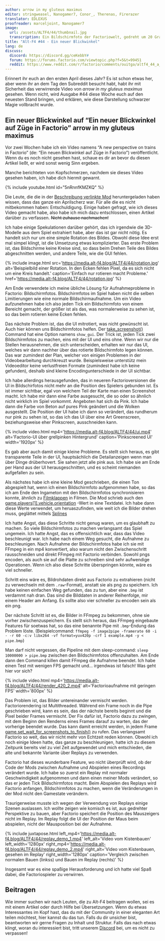 ```yaml
---
author: arrow in my gluteus maximus
editor: stringweasel, Nanogamer7, Conor_, Therenas, Firerazer
translator: EDLEXUS
proofreader: marceljoint, Nanogamer7
image:
  url: /assets/ALTF4/44/thumbnail.jpg
  transcription: Ein Bildschirmfoto der Factoriowelt, gedreht um 20 Grad
title: "Alt-F4 #44 - Ein neuer Blickwinkel"
lang: de
discuss:
  discord: https://discord.gg/ceKebbY#
  forum: https://forums.factorio.com/viewtopic.php?f=5&t=99451
  reddit: https://www.reddit.com/r/factorio/comments/ouitga/altf4_44_a_new_perspective/
---
```


Erinnert ihr euch an den ersten April dieses Jahr? Es ist schon etwas her, aber wenn ihr an dem Tag den Subreddit besucht habt, habt ihr mit Sicherheit das verwirrende Video von *arrow in my gluteus maximus* gesehen. Wenn nicht, wird Ausgabe #44 diese Woche euch auf den neuesten Stand bringen, und erklären, wie diese Darstellung schwarzer Magie vollbracht wurde.

## Ein neuer Blickwinkel auf “Ein neuer Blickwinkel auf Züge in Factorio” <author>arrow in my gluteus maximus</author>

Vor zwei Wochen habe ich ein Video namens “A new perspective on trains in Factorio” (de: “Ein neuen Blickwinkel auf Züge in Factorio”) veröffentlicht. Wenn du es noch nicht gesehen hast, schaue es dir an bevor du diesen Artikel ließt, er wird sonst wenig Sinn ergeben.

Manche berichteten von Kopfschmerzen, nachdem sie dieses Video gesehen haben, ich habe dich hiermit gewarnt.

{% include youtube.html id="5nRnnfKMZKQ" %}

Die Leute, die die in der [Beschreibung verlinkte Mod](https://mods.factorio.com/mod/train_perspective) heruntergeladen haben wissen, dass das ganze ein Aprilscherz war. Für alle die es nicht mitbekommen haben: Entschuldigung. Einige haben gefragt, wie ich dieses Video gemacht habe, also habe ich mich dazu entschlossen, einen Artikel darüber zu verfassen. ~~Nicht zuhause nachmachen!~~

Ich habe einige Spekulationen darüber gehört, das ich irgendwie die 3D-Modelle aus dem Spiel extrahiert habe, aber das ist gar nicht nötig. Es handelt sich nur um eine simple Rotation des Bildes. Obwohl diese Idee erst mal simpel klingt, ist die Umsetzung etwas komplizierter. Das erste Problem ist, das Bildschirme keine Kreise sind, so dass beim Drehen Teile des Bildes abgeschnitten werden, und andere Teile, wie die GUI fehlen.

{% include image.html src='https://media.alt-f4.blog/ALTF4/44/rotation.jpg' alt='Beispielbild einer Rotation. In den Ecken fehlen Pixel, da es sich nicht um eine Kreis handelt.' caption='Einfach nur rotieren macht Probleme.' href='https://media.alt-f4.blog/ALTF4/44/rotation.jpg' %}

Am Ende verwendete ich meine übliche Lösung für Aufnahmeprobleme in Factorio: Bildschirmfotos. Bildschirmfotos im Spiel haben nicht die selben Limitierungen wie eine normale Bildschirmaufnahme. Um ein Video aufzunehmen habe ich also jeden Tick ein Bildschirmfoto von einem Bereicht gemacht, der größer ist als das, was normalerweise zu sehen ist, so das beim rotieren keine Ecken fehlen.

Das nächste Problem ist, das die UI mitrotiert, was nicht gewünscht ist. Auch hier können uns Bildschirmfotos helfen. Der [take_screenshot()](https://lua-api.factorio.com/latest/LuaGameScript.html#LuaGameScript.take_screenshot) Command hat eine Option namens `show_gui`. Der Trick ist, jeden Tick zwei Bildschirmfotos zu machen, eins mit der UI und eins ohne. Wenn wir nur die Stellen herausnehmen, die sich unterscheiden, erhalten wir nur das UI, welches wir dann nachher über das rotierte Bildschirmfoto legen können. Das war zumindest der Plan, welcher von einigen Problemen in der Videobearbeitung durchkreuzt wurde. Beispielsweise unterstütz mein Videoeditor keine verlustfreien Formate (zumindest habe ich keine gefunden), deshalb sind kleine Encodingunterschiede in der UI sichtbar.

Ich habe allerdings herausgefunden, das in neueren Factorioversionen die UI in Bildschirfotos nicht mehr an die Position des Spielers gebunden ist. Es ist immer sichtbar, egal von welchem Teil der Karte man einen Screenshot macht. Ich habe mir dann eine Farbe ausgesucht, die so oder so ähnlich nicht wirklich im Spiel vorkommt. Angeboten hat sich da Pink. Ich habe dann die Farbe von Beton auf pures Pink geändert und die Wolken ausgestellt. Die Position der UI habe ich dann so verändert, das rundherum nur pink zu sehen ist, so das ich das UI über eine Art Greenscreen, beziehungsweise eher Pinkscreen, ausschneiden kann.

{% include video.html mp4='https://media.alt-f4.blog/ALTF4/44/ui.mp4' alt='Factorio-UI über grellpinken Hintergrund' caption='Pinkscreened UI' width='1920px' %}

Es gab aber auch damit einige kleine Probleme. Es stellt sich heraus, es gibt transparente Teile in der UI, hauptsächlich die Detailanzeigen wenn man über Dinge drüberhovert. Sie sahen jetzt alle pink aus. Ich habe sie am Ende per Hand aus der UI herausgeschnitten, und es scheint niemanden aufgefallen zu sein.

Als nächstes habe ich eine kleine Mod geschrieben, die einen Ton abgespielt hat, wenn ich einen Bildschirmfoto aufgenommen habe, so das ich am Ende den Ingameton mit den Bildschirmfotos synchronisieren konnte, ähnlich zu [Filmklappen](https://de.wikipedia.org/wiki/Filmklappe) in Filmen. Die Mod schrieb auch den [game.players[1].vehicle.orientation](https://lua-api.factorio.com/latest/LuaEntity.html#LuaEntity.orientation) -Wert in eine Textdatei. Ich habe dann diese Werte verwendet, um heruaszufinden, wie weit ich die Bilder drehen muss, geglättet mittels [Splines](https://de.wikipedia.org/wiki/Spline)

Ich hatte Angst, das diese Schritte nicht genug waren, um es glaubhaft zu machen. So viele Bildschirmfotos zu machen verlangsamt das Spiel ungemein. Ich hatte Angst, das es offensichtlich war, dass das Video beschleunigt war. Ich habe nach einem Weg gesucht, die Aufnahme zu beschleunigen. Nach Aufnahme der Bildschirmfotos habe ich sie mit FFmpeg in ein mp4 konvertiert, also warum nicht den Zwischenschritt rausschneiden und direkt FFmpeg mit Factorio verbinden. Sowohl pngs encoden, als auch sie auf die Platte zu schreiben sind sehr aufwendige Operationen. Wenn ich also diese Schritte überspringen könnte, wäre es viel schneller.

Schritt eins wäre es, Bildrohdaten direkt aus Factorio zu extrahieren (nicht zu verwechseln mit dem `.raw`-Format), anstatt sie als png zu speichern. Ich habe keinen einfachen Weg gefunden, das zu tun, aber eine `.bmp` ist verdammt nah dran. Das sind die Bilddaten in anderer Reihenfolge, mir einem Header am Anfang. Es sollte also vier schneller zu encoden sein als ein png.

Der nächste Schritt ist es, die Bilder in FFmpeg zu bekommen, ohne sie vorher zwischenzuspeichern. Es stellt sich heraus, das FFmpeg eingebaute Features für soetwas hat, so das eine benannte Pipe mit `.bmp`-Endung das Problem löste. (Beispielcommand: `ffmpeg -f image2pipe -framerate 60 -i - -r 60 -c:v libx264 -vf format=yuv420p -crf 1 example.mp4 -y < pipe.bmp`)

Man darf nicht vergessen, die Pipeline mit dem sleep-command:  `sleep 10000000 > pipe.bmp` zwischen den Bildschirmfotos offenzuhalten. Am Ende dann den Command killen damit FFmpeg die Aufnahme beendet. Ich habe einen Test mit wenigen FPS gemacht und... irgendwas ist falsch! Was geht hier vor sich?

{% include video.html mp4='https://media.alt-f4.blog/ALTF4/44/render_420_2.mp4' alt='Factorioaufnahme mit geringen FPS' width='800px' %}

Das Problem ist, das Bilder untereinander vermischt werden. Factoriorendering ist Multithreaded. Während ein Frame noch in die Pipe geschrieben wird, kann es sein, das der nächste bereits beginnt und die Pixel beider Frames vermischt. Der Fix dafür ist, Factorio dazu zu zwingen, mit dem Beginn den Renderns eines Frames darauf zu warten, das der vorherige beendet wurde. Das kann damit erreicht werden, in jedem Frame [game.set_wait_for_screenshots_to_finish()](https://lua-api.factorio.com/latest/LuaGameScript.html#LuaGameScript.set_wait_for_screenshots_to_finish) zu rufen. Das verlangsamt Factorio so weit, das wir nicht mehr von Echtzeit reden können. Obwohl ich noch einige Ideen hatte, das ganze zu beschleunigen, hatte ich zu diesem Zeitpunk bereits viel zu viel Zeit aufgewendet und mich entschieden, die alte und bekannte Variante über Replays zu verwenden.

Factorio hat dieses wunderbare Feature, wo nicht überprüft wird, ob der Code der Mods zwischen Aufnahme und Abspielen eines Recordings verändert wurde. Ich habe so zuerst ein Replay mit normaler Geschwindigkeit aufgenommen und dann einen meiner Mods verändert, so das er jeden Tick Bildschirmfotos macht. Beim Abspielen des Replays wird Factorio anfangen, Bildschirmfotos zu machen, wenn die Veränderungen in der Mod nicht den Gamestate verändern.

Traurigerweise musste ich wegen der Verwendung von Replays einige Szenen auslassen. Ich wollte zeigen wie komisch es ist, aus gedrehter Perspektive zu bauen, aber Factorio speichert die Position des Mauszeigers nicht im Replay. Im Replay folgt die UI der Position der Maus beim abspielen, nicht der Mausposition bei der Aufnahme.

{% include juxtapose.html left_mp4='https://media.alt-f4.blog/ALTF4/44/replay_demo_1.mp4' left_alt='Video vom Kistenbauen' left_width='1280px' right_mp4='https://media.alt-f4.blog/ALTF4/44/replay_demo_2.mp4' right_alt='Video vom Kistenbauen, gesehen im Replay' right_width='1280px'
caption='Vergleich zwischen normalen Bauen (linkss) und Bauen im Replay (rechts)' %}

Insgesamt war es eine spaßige Herausforderung und ich hatte viel Spaß dabei, die Factoriospieler zu verwirren.

## Beitragen

Wie immer suchen wir nach Leuten, die zu Alt-F4 beitragen wollen, sei es mit einem Artikel oder durch Hilfe bei Übersetzungen. Wenn du etwas Interessantes im Kopf hast, das du mit der Community in einer eleganten Art teilen möchtest, hier kannst du das tun. Falls du dir unsicher bist, beantworten wir gerne Fragen zu Inhalt und Struktur. Falls das nach  etwas klingt, woran du interessiert bist, tritt unserem [Discord](https://discord.gg/nxnCFkb) bei, um es nicht zu verpassen!
